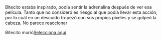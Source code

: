 [//]: # (Viene de ver-spaceJam-en-vivo.md)
[//]: # (agregar la historia, para ir a: )
[//]: # (inventar uno)
[//]: # (inventar uno)
[//]: # (alguno otro de tu preferencia)


Bitecito estaba inspirado, podía sentir la adrenalina después de ver esa película. Tanto que no consideró es riesgo al que podía llevar esta acción, por lo cuál en un descuido tropezó con sus propios píxeles y se golpeó la cabeza.
No parece reaccionar

Bitecito murió[Selecciona aquí](muerte-de-bitecito.md)
